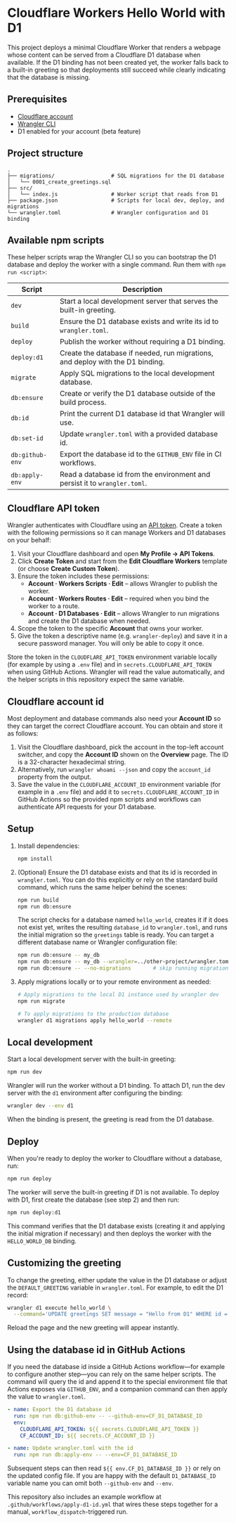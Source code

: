 # Cloudflare Workers Hello World with D1 

This project deploys a minimal Cloudflare Worker that renders a webpage whose
content can be served from a Cloudflare D1 database when available. If the D1
binding has not been created yet, the worker falls back to a built-in greeting
so that deployments still succeed while clearly indicating that the database is
missing.

## Prerequisites

- [Cloudflare account](https://dash.cloudflare.com/)
- [Wrangler CLI](https://developers.cloudflare.com/workers/wrangler/install-and-update/)
- D1 enabled for your account (beta feature)

## Project structure

```
.
├── migrations/                  # SQL migrations for the D1 database
│   └── 0001_create_greetings.sql
├── src/
│   └── index.js                 # Worker script that reads from D1
├── package.json                 # Scripts for local dev, deploy, and migrations
└── wrangler.toml                # Wrangler configuration and D1 binding
```

## Available npm scripts

These helper scripts wrap the Wrangler CLI so you can bootstrap the D1 database
and deploy the worker with a single command. Run them with `npm run <script>`:

| Script | Description |
| --- | --- |
| `dev` | Start a local development server that serves the built-in greeting. |
| `build` | Ensure the D1 database exists and write its id to `wrangler.toml`. |
| `deploy` | Publish the worker without requiring a D1 binding. |
| `deploy:d1` | Create the database if needed, run migrations, and deploy with the D1 binding. |
| `migrate` | Apply SQL migrations to the local development database. |
| `db:ensure` | Create or verify the D1 database outside of the build process. |
| `db:id` | Print the current D1 database id that Wrangler will use. |
| `db:set-id` | Update `wrangler.toml` with a provided database id. |
| `db:github-env` | Export the database id to the `GITHUB_ENV` file in CI workflows. |
| `db:apply-env` | Read a database id from the environment and persist it to `wrangler.toml`. |

## Cloudflare API token

Wrangler authenticates with Cloudflare using an [API token](https://dash.cloudflare.com/profile/api-tokens).
Create a token with the following permissions so it can manage Workers and
D1 databases on your behalf:

1. Visit your Cloudflare dashboard and open **My Profile → API Tokens**.
2. Click **Create Token** and start from the **Edit Cloudflare Workers**
   template (or choose **Create Custom Token**).
3. Ensure the token includes these permissions:
   - **Account · Workers Scripts · Edit** – allows Wrangler to publish the worker.
   - **Account · Workers Routes · Edit** – required when you bind the worker to a route.
   - **Account · D1 Databases · Edit** – allows Wrangler to run migrations and
     create the D1 database when needed.
4. Scope the token to the specific **Account** that owns your worker.
5. Give the token a descriptive name (e.g. `wrangler-deploy`) and save it in a
   secure password manager. You will only be able to copy it once.

Store the token in the `CLOUDFLARE_API_TOKEN` environment variable locally (for
example by using a `.env` file) and in `secrets.CLOUDFLARE_API_TOKEN` when using
GitHub Actions. Wrangler will read the value automatically, and the helper
scripts in this repository expect the same variable.

## Cloudflare account id

Most deployment and database commands also need your **Account ID** so they can
target the correct Cloudflare account. You can obtain and store it as follows:

1. Visit the Cloudflare dashboard, pick the account in the top-left account
   switcher, and copy the **Account ID** shown on the **Overview** page. The ID
   is a 32-character hexadecimal string.
2. Alternatively, run `wrangler whoami --json` and copy the `account_id`
   property from the output.
3. Save the value in the `CLOUDFLARE_ACCOUNT_ID` environment variable (for
   example in a `.env` file) and add it to `secrets.CLOUDFLARE_ACCOUNT_ID` in
   GitHub Actions so the provided npm scripts and workflows can authenticate API
   requests for your D1 database.

## Setup

1. Install dependencies:

   ```bash
   npm install
   ```

2. (Optional) Ensure the D1 database exists and that its id is recorded in
   `wrangler.toml`. You can do this explicitly or rely on the standard build
   command, which runs the same helper behind the scenes:

   ```bash
   npm run build
   npm run db:ensure
   ```

   The script checks for a database named `hello_world`, creates it if it does
   not exist yet, writes the resulting `database_id` to `wrangler.toml`, and runs
   the initial migration so the `greetings` table is ready. You can target a
   different database name or Wrangler configuration file:

   ```bash
   npm run db:ensure -- my_db
   npm run db:ensure -- my_db --wrangler=../other-project/wrangler.toml
   npm run db:ensure -- --no-migrations       # skip running migrations after creation
   ```

3. Apply migrations locally or to your remote environment as needed:

   ```bash
   # Apply migrations to the local D1 instance used by wrangler dev
   npm run migrate

   # To apply migrations to the production database
   wrangler d1 migrations apply hello_world --remote
   ```

## Local development

Start a local development server with the built-in greeting:

```bash
npm run dev
```

Wrangler will run the worker without a D1 binding. To attach D1, run the dev
server with the `d1` environment after configuring the binding:

```bash
wrangler dev --env d1
```

When the binding is present, the greeting is read from the D1 database.

## Deploy

When you're ready to deploy the worker to Cloudflare without a database, run:

```bash
npm run deploy
```

The worker will serve the built-in greeting if D1 is not available. To deploy
with D1, first create the database (see step 2) and then run:

```bash
npm run deploy:d1
```

This command verifies that the D1 database exists (creating it and applying the
initial migration if necessary) and then deploys the worker with the
`HELLO_WORLD_DB` binding.

## Customizing the greeting

To change the greeting, either update the value in the D1 database or adjust the
`DEFAULT_GREETING` variable in `wrangler.toml`. For example, to edit the D1
record:

```bash
wrangler d1 execute hello_world \
  --command='UPDATE greetings SET message = "Hello from D1" WHERE id = 1;'
```

Reload the page and the new greeting will appear instantly.

## Using the database id in GitHub Actions

If you need the database id inside a GitHub Actions workflow—for example to
configure another step—you can rely on the same helper scripts. The command will
query the id and append it to the special environment file that Actions exposes
via `GITHUB_ENV`, and a companion command can then apply the value to
`wrangler.toml`.

```yaml
- name: Export the D1 database id
  run: npm run db:github-env -- --github-env=CF_D1_DATABASE_ID
  env:
    CLOUDFLARE_API_TOKEN: ${{ secrets.CLOUDFLARE_API_TOKEN }}
    CF_ACCOUNT_ID: ${{ secrets.CF_ACCOUNT_ID }}

- name: Update wrangler.toml with the id
  run: npm run db:apply-env -- --env=CF_D1_DATABASE_ID
```

Subsequent steps can then read `${{ env.CF_D1_DATABASE_ID }}` or rely on the
updated config file. If you are happy with the default `D1_DATABASE_ID` variable
name you can omit both `--github-env` and `--env`.

This repository also includes an example workflow at
`.github/workflows/apply-d1-id.yml` that wires these steps together for a
manual, `workflow_dispatch`-triggered run.
